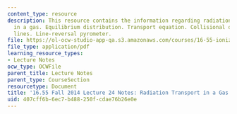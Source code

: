 ```yaml
---
content_type: resource
description: This resource contains the information regarding radiation transport
  in a gas. Equilibrium distribution. Transport equation. Collisional operator. Spectral
  lines. Line-reversal pyrometer.
file: https://ol-ocw-studio-app-qa.s3.amazonaws.com/courses/16-55-ionized-gases-fall-2014/407cff6b6ec7b488250fcdae76b26e0e_MIT16_55F14_Lecture24.pdf
file_type: application/pdf
learning_resource_types:
- Lecture Notes
ocw_type: OCWFile
parent_title: Lecture Notes
parent_type: CourseSection
resourcetype: Document
title: '16.55 Fall 2014 Lecture 24 Notes: Radiation Transport in a Gas'
uid: 407cff6b-6ec7-b488-250f-cdae76b26e0e
---
```

